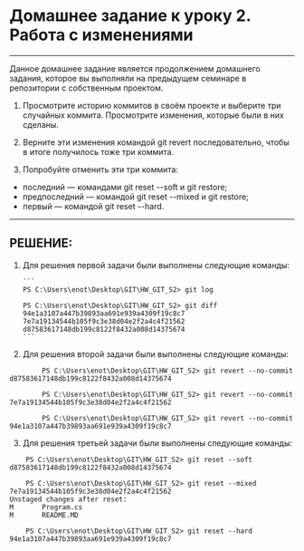 # Домашнее задание к уроку 2. Работа с изменениями
---

Данное домашнее задание является продолжением домашнего задания, которое вы выполняли на предыдущем семинаре в репозитории с собственным проектом.

1. Просмотрите историю коммитов в своём проекте и выберите три случайных коммита. Просмотрите изменения, которые были в них сделаны.

2. Верните эти изменения командой git revert последовательно, чтобы в итоге получилось тоже три коммита.

3. Попробуйте отменить эти три коммита:
* последний — командами git reset --soft и git restore;
* предпоследний — командой git reset --mixed и git restore;
* первый — командой git reset --hard.

---
РЕШЕНИЕ:
---

1.   Для решения первой задачи были выполнены следующие команды:

         ```
         PS C:\Users\enot\Desktop\GIT\HW_GIT_S2> git log
         
         PS C:\Users\enot\Desktop\GIT\HW_GIT_S2> git diff 94e1a3107a447b39893aa691e939a4309f19c8c7 7e7a19134544b105f9c3e38d04e2f2a4c4f21562 d87583617148db199c8122f8432a008d14375674    
         ```

2.   Для решения второй задачи были выполнены следующие команды:

```
        PS C:\Users\enot\Desktop\GIT\HW_GIT_S2> git revert --no-commit d87583617148db199c8122f8432a008d14375674

        PS C:\Users\enot\Desktop\GIT\HW_GIT_S2> git revert --no-commit 7e7a19134544b105f9c3e38d04e2f2a4c4f21562

        PS C:\Users\enot\Desktop\GIT\HW_GIT_S2> git revert --no-commit 94e1a3107a447b39893aa691e939a4309f19c8c7

```

3.   Для решения третьей задачи были выполнены следующие команды:

```
    PS C:\Users\enot\Desktop\GIT\HW_GIT_S2> git reset --soft d87583617148db199c8122f8432a008d14375674

    PS C:\Users\enot\Desktop\GIT\HW_GIT_S2> git reset --mixed 7e7a19134544b105f9c3e38d04e2f2a4c4f21562
Unstaged changes after reset:
M       Program.cs
M       README.MD

    PS C:\Users\enot\Desktop\GIT\HW_GIT_S2> git reset --hard 94e1a3107a447b39893aa691e939a4309f19c8c7
```